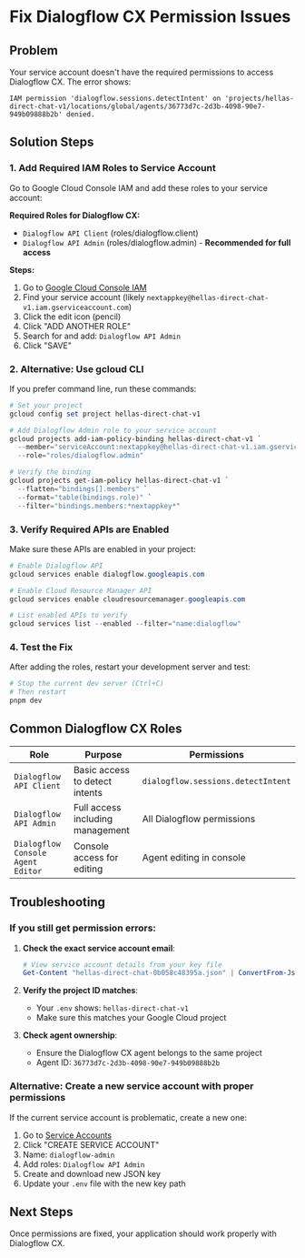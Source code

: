 # Fix Dialogflow CX Permission Issues

## Problem
Your service account doesn't have the required permissions to access Dialogflow CX. The error shows:
```
IAM permission 'dialogflow.sessions.detectIntent' on 'projects/hellas-direct-chat-v1/locations/global/agents/36773d7c-2d3b-4098-90e7-949b09888b2b' denied.
```

## Solution Steps

### 1. Add Required IAM Roles to Service Account

Go to Google Cloud Console IAM and add these roles to your service account:

**Required Roles for Dialogflow CX:**
- `Dialogflow API Client` (roles/dialogflow.client)
- `Dialogflow API Admin` (roles/dialogflow.admin) - **Recommended for full access**

**Steps:**
1. Go to [Google Cloud Console IAM](https://console.cloud.google.com/iam-admin/iam?project=hellas-direct-chat-v1)
2. Find your service account (likely `nextappkey@hellas-direct-chat-v1.iam.gserviceaccount.com`)
3. Click the edit icon (pencil)
4. Click "ADD ANOTHER ROLE"
5. Search for and add: `Dialogflow API Admin`
6. Click "SAVE"

### 2. Alternative: Use gcloud CLI

If you prefer command line, run these commands:

```powershell
# Set your project
gcloud config set project hellas-direct-chat-v1

# Add Dialogflow Admin role to your service account
gcloud projects add-iam-policy-binding hellas-direct-chat-v1 `
  --member="serviceAccount:nextappkey@hellas-direct-chat-v1.iam.gserviceaccount.com" `
  --role="roles/dialogflow.admin"

# Verify the binding
gcloud projects get-iam-policy hellas-direct-chat-v1 `
  --flatten="bindings[].members" `
  --format="table(bindings.role)" `
  --filter="bindings.members:*nextappkey*"
```

### 3. Verify Required APIs are Enabled

Make sure these APIs are enabled in your project:

```powershell
# Enable Dialogflow API
gcloud services enable dialogflow.googleapis.com

# Enable Cloud Resource Manager API
gcloud services enable cloudresourcemanager.googleapis.com

# List enabled APIs to verify
gcloud services list --enabled --filter="name:dialogflow"
```

### 4. Test the Fix

After adding the roles, restart your development server and test:

```powershell
# Stop the current dev server (Ctrl+C)
# Then restart
pnpm dev
```

## Common Dialogflow CX Roles

| Role | Purpose | Permissions |
|------|---------|-------------|
| `Dialogflow API Client` | Basic access to detect intents | `dialogflow.sessions.detectIntent` |
| `Dialogflow API Admin` | Full access including management | All Dialogflow permissions |
| `Dialogflow Console Agent Editor` | Console access for editing | Agent editing in console |

## Troubleshooting

### If you still get permission errors:

1. **Check the exact service account email**:
   ```powershell
   # View service account details from your key file
   Get-Content "hellas-direct-chat-0b058c48395a.json" | ConvertFrom-Json | Select-Object client_email
   ```

2. **Verify the project ID matches**:
   - Your `.env` shows: `hellas-direct-chat-v1`
   - Make sure this matches your Google Cloud project

3. **Check agent ownership**:
   - Ensure the Dialogflow CX agent belongs to the same project
   - Agent ID: `36773d7c-2d3b-4098-90e7-949b09888b2b`

### Alternative: Create a new service account with proper permissions

If the current service account is problematic, create a new one:

1. Go to [Service Accounts](https://console.cloud.google.com/iam-admin/serviceaccounts?project=hellas-direct-chat-v1)
2. Click "CREATE SERVICE ACCOUNT"
3. Name: `dialogflow-admin`
4. Add roles: `Dialogflow API Admin`
5. Create and download new JSON key
6. Update your `.env` file with the new key path

## Next Steps

Once permissions are fixed, your application should work properly with Dialogflow CX.

